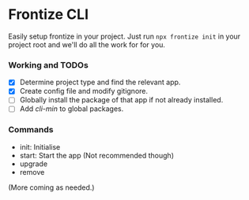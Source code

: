 # Frontize CLI

Easily setup frontize in your project. Just run `npx frontize init` in your project root and we'll do all the work for for you.

### Working and TODOs

- [x] Determine project type and find the relevant app.
- [x] Create config file and modify gitignore.
- [ ] Globally install the package of that app if not already installed.
- [ ] Add _cli-min_ to global packages.

### Commands

- init: Initialise
- start: Start the app (Not recommended though)
- upgrade
- remove

(More coming as needed.)
